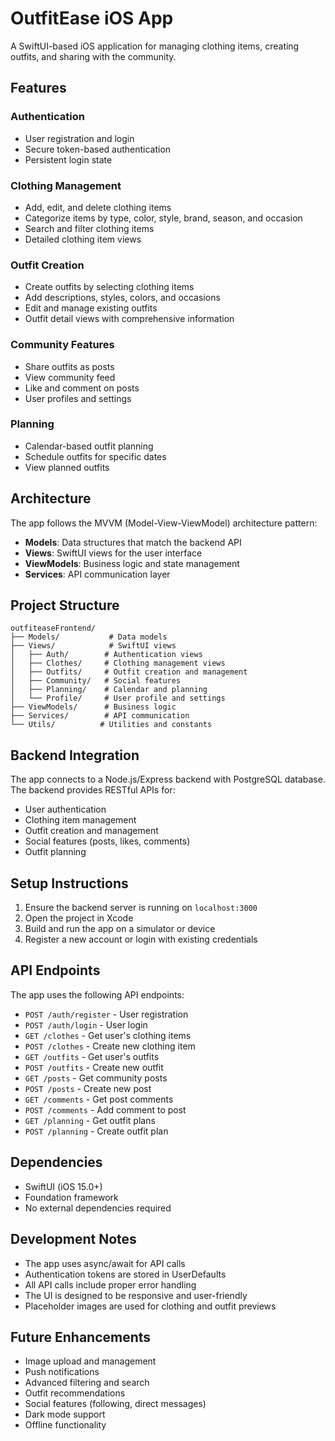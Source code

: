 # OutfitEase iOS App

A SwiftUI-based iOS application for managing clothing items, creating outfits, and sharing with the community.

## Features

### Authentication
- User registration and login
- Secure token-based authentication
- Persistent login state

### Clothing Management
- Add, edit, and delete clothing items
- Categorize items by type, color, style, brand, season, and occasion
- Search and filter clothing items
- Detailed clothing item views

### Outfit Creation
- Create outfits by selecting clothing items
- Add descriptions, styles, colors, and occasions
- Edit and manage existing outfits
- Outfit detail views with comprehensive information

### Community Features
- Share outfits as posts
- View community feed
- Like and comment on posts
- User profiles and settings

### Planning
- Calendar-based outfit planning
- Schedule outfits for specific dates
- View planned outfits

## Architecture

The app follows the MVVM (Model-View-ViewModel) architecture pattern:

- **Models**: Data structures that match the backend API
- **Views**: SwiftUI views for the user interface
- **ViewModels**: Business logic and state management
- **Services**: API communication layer

## Project Structure

```
outfiteaseFrontend/
├── Models/           # Data models
├── Views/            # SwiftUI views
│   ├── Auth/        # Authentication views
│   ├── Clothes/     # Clothing management views
│   ├── Outfits/     # Outfit creation and management
│   ├── Community/   # Social features
│   ├── Planning/    # Calendar and planning
│   └── Profile/     # User profile and settings
├── ViewModels/      # Business logic
├── Services/        # API communication
└── Utils/          # Utilities and constants
```

## Backend Integration

The app connects to a Node.js/Express backend with PostgreSQL database. The backend provides RESTful APIs for:

- User authentication
- Clothing item management
- Outfit creation and management
- Social features (posts, likes, comments)
- Outfit planning

## Setup Instructions

1. Ensure the backend server is running on `localhost:3000`
2. Open the project in Xcode
3. Build and run the app on a simulator or device
4. Register a new account or login with existing credentials

## API Endpoints

The app uses the following API endpoints:

- `POST /auth/register` - User registration
- `POST /auth/login` - User login
- `GET /clothes` - Get user's clothing items
- `POST /clothes` - Create new clothing item
- `GET /outfits` - Get user's outfits
- `POST /outfits` - Create new outfit
- `GET /posts` - Get community posts
- `POST /posts` - Create new post
- `GET /comments` - Get post comments
- `POST /comments` - Add comment to post
- `GET /planning` - Get outfit plans
- `POST /planning` - Create outfit plan

## Dependencies

- SwiftUI (iOS 15.0+)
- Foundation framework
- No external dependencies required

## Development Notes

- The app uses async/await for API calls
- Authentication tokens are stored in UserDefaults
- All API calls include proper error handling
- The UI is designed to be responsive and user-friendly
- Placeholder images are used for clothing and outfit previews

## Future Enhancements

- Image upload and management
- Push notifications
- Advanced filtering and search
- Outfit recommendations
- Social features (following, direct messages)
- Dark mode support
- Offline functionality 